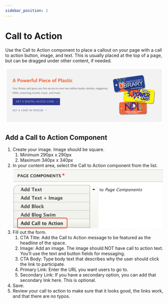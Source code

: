 ```yaml
---
sidebar_position: 2
---
```


# Call to Action

Use the Call to Action component to place a callout on your page with a call to action button, image, and text. This is usually placed at the top of a page, but can be dragged under other content, if needed.

![block image 1](../../img/call-to-action-1.png)

## Add a Call to Action Component

1. Create your image. Image should be square.
      1. Minimum 290px x 290px
      1. Maximum 340px x 340px
1. In your content area, select the Call to Action component from the list.
![block image 1](../../img/call-to-action-2.png)
1. Fill out the form.
      1. CTA Title: Add the Call to Action message to be featured as the headline of the space.
      1. Image: Add an image. The image should NOT have call to action text. You’ll use the text and button fields for messaging.
      1. CTA Body: Type body text that describes why the user should click the link to participate.
      1. Primary Link: Enter the URL you want users to go to.
      1. Secondary Link: If you have a secondary option, you can add that secondary link here. This is optional.
1. Save.
1. Review your call to action to make sure that it looks good, the links work, and that there are no typos.
